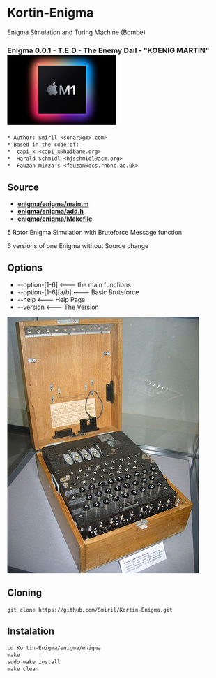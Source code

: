 # Kortin-Enigma
 Enigma Simulation and Turing Machine (Bombe)
### Enigma 0.0.1 - T.E.D - The Enemy Dail - "KOENIG MARTIN" ![alt text](images/Apple_m1.jpeg "MADE with Love for MacOS")


```
* Author: Smiril <sonar@gmx.com>
* Based in the code of:
*  capi_x <capi_x@haibane.org>
*  Harald Schmidl <hjschmidl@acm.org>
*  Fauzan Mirza's <fauzan@dcs.rhbnc.ac.uk>

```

## Source

* **[enigma/enigma/main.m](main.m)** 
* **[enigma/enigma/add.h](add.h)**
* **[enigma/enigma/Makefile](Makefile)**

 5 Rotor Enigma Simulation with Bruteforce Message function

 6 versions of one Enigma without Source change

## Options

* --option-[1-6]         <--- the main functions
* --option-[1-6][a/b]    <--- Basic Bruteforce
* --help                 <--- Help Page
* --version              <--- The Version

![alt text](images/enigma.jpeg "3 Rotor Enigma")


## Cloning

```
git clone https://github.com/Smiril/Kortin-Enigma.git
```

## Instalation

```
cd Kortin-Enigma/enigma/enigma
make
sudo make install
make clean
```
